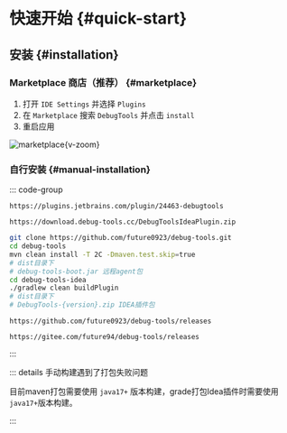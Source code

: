 # 快速开始 {#quick-start}

## 安装 {#installation}

### Marketplace 商店（推荐） {#marketplace}

1. 打开 `IDE Settings` 并选择 `Plugins`
2. 在 `Marketplace` 搜索 `DebugTools` 并点击 `install`
3. 重启应用

![marketplace](/images/marketplace.png){v-zoom}

### 自行安装 {#manual-installation}
::: code-group

```text [商店网址]
https://plugins.jetbrains.com/plugin/24463-debugtools
```

```text [离线安装]
https://download.debug-tools.cc/DebugToolsIdeaPlugin.zip
```

```sh [手动构建]
git clone https://github.com/future0923/debug-tools.git
cd debug-tools
mvn clean install -T 2C -Dmaven.test.skip=true
# dist目录下
# debug-tools-boot.jar 远程agent包
cd debug-tools-idea
./gradlew clean buildPlugin
# dist目录下
# DebugTools-{version}.zip IDEA插件包
```

```text [github]
https://github.com/future0923/debug-tools/releases
```

```text [gitee]
https://gitee.com/future94/debug-tools/releases
```

:::

::: details 手动构建遇到了打包失败问题

目前maven打包需要使用 `java17+` 版本构建，grade打包Idea插件时需要使用`java17+`版本构建。

:::